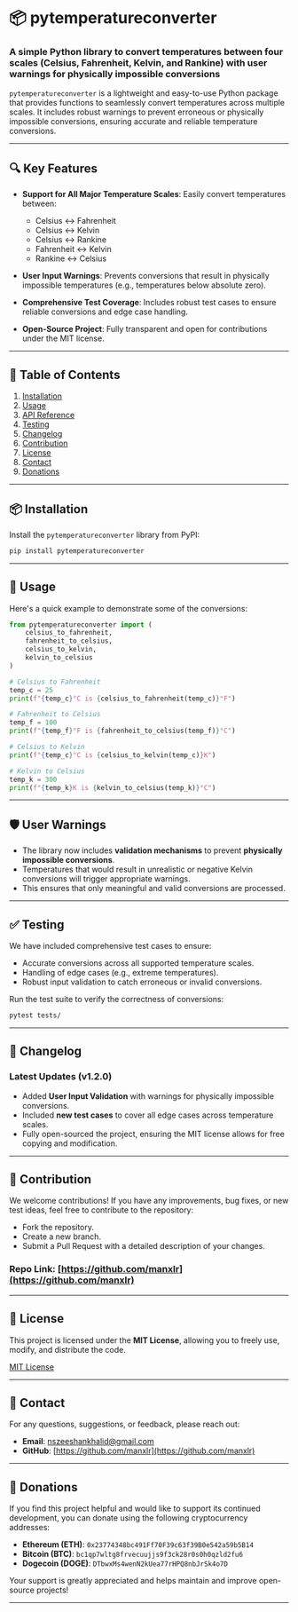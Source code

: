 
# 📦 pytemperatureconverter

### A simple Python library to convert temperatures between four scales (Celsius, Fahrenheit, Kelvin, and Rankine) with user warnings for physically impossible conversions

`pytemperatureconverter` is a lightweight and easy-to-use Python package that provides functions to seamlessly convert temperatures across multiple scales. It includes robust warnings to prevent erroneous or physically impossible conversions, ensuring accurate and reliable temperature conversions.

---

## 🔍 **Key Features**

- **Support for All Major Temperature Scales**: Easily convert temperatures between:
  - Celsius ↔ Fahrenheit  
  - Celsius ↔ Kelvin  
  - Celsius ↔ Rankine  
  - Fahrenheit ↔ Kelvin  
  - Rankine ↔ Celsius  

- **User Input Warnings**: Prevents conversions that result in physically impossible temperatures (e.g., temperatures below absolute zero).
  
- **Comprehensive Test Coverage**: Includes robust test cases to ensure reliable conversions and edge case handling.

- **Open-Source Project**: Fully transparent and open for contributions under the MIT license.

---

## 📝 **Table of Contents**
1. [Installation](#installation)
2. [Usage](#usage)
3. [API Reference](#api-reference)
4. [Testing](#testing)
5. [Changelog](#changelog)
6. [Contribution](#contribution)
7. [License](#license)
8. [Contact](#contact)
9. [Donations](#donations)

---

## 📦 **Installation**

Install the `pytemperatureconverter` library from PyPI:

```bash
pip install pytemperatureconverter
```

---

## 🚀 **Usage**

Here's a quick example to demonstrate some of the conversions:

```python
from pytemperatureconverter import (
    celsius_to_fahrenheit,
    fahrenheit_to_celsius,
    celsius_to_kelvin,
    kelvin_to_celsius
)

# Celsius to Fahrenheit
temp_c = 25
print(f"{temp_c}°C is {celsius_to_fahrenheit(temp_c)}°F")

# Fahrenheit to Celsius
temp_f = 100
print(f"{temp_f}°F is {fahrenheit_to_celsius(temp_f)}°C")

# Celsius to Kelvin
print(f"{temp_c}°C is {celsius_to_kelvin(temp_c)}K")

# Kelvin to Celsius
temp_k = 300
print(f"{temp_k}K is {kelvin_to_celsius(temp_k)}°C")
```

---

## 🛡️ **User Warnings**

- The library now includes **validation mechanisms** to prevent **physically impossible conversions**.
- Temperatures that would result in unrealistic or negative Kelvin conversions will trigger appropriate warnings.
- This ensures that only meaningful and valid conversions are processed.

---

## ✅ **Testing**

We have included comprehensive test cases to ensure:

- Accurate conversions across all supported temperature scales.
- Handling of edge cases (e.g., extreme temperatures).
- Robust input validation to catch erroneous or invalid conversions.

Run the test suite to verify the correctness of conversions:

```bash
pytest tests/
```

---

## 🔄 **Changelog**

### Latest Updates (v1.2.0)

- Added **User Input Validation** with warnings for physically impossible conversions.
- Included **new test cases** to cover all edge cases across temperature scales.
- Fully open-sourced the project, ensuring the MIT license allows for free copying and modification.

---

## 🤝 **Contribution**

We welcome contributions! If you have any improvements, bug fixes, or new test ideas, feel free to contribute to the repository:

- Fork the repository.
- Create a new branch.
- Submit a Pull Request with a detailed description of your changes.

### Repo Link: [https://github.com/manxlr](https://github.com/manxlr)

---

## 📜 **License**

This project is licensed under the **MIT License**, allowing you to freely use, modify, and distribute the code.

[MIT License](https://opensource.org/licenses/MIT)

---

## 📧 **Contact**

For any questions, suggestions, or feedback, please reach out:

- **Email**: [nszeeshankhalid@gmail.com](mailto:nszeeshankhalid@gmail.com)
- **GitHub**: [https://github.com/manxlr](https://github.com/manxlr)

---

## 💖 **Donations**

If you find this project helpful and would like to support its continued development, you can donate using the following cryptocurrency addresses:

- **Ethereum (ETH)**: `0x23774348bc491Ff70F39c63f39B0e542a59b5B14`  
- **Bitcoin (BTC)**: `bc1qp7wltg8frvecuujjs9f3ck28r0s0h0qzld2fu6`  
- **Dogecoin (DOGE)**: `DTbwxMs4wenN2kUea77rHPQ8nbJrSk4o7D`  

Your support is greatly appreciated and helps maintain and improve open-source projects!

---
